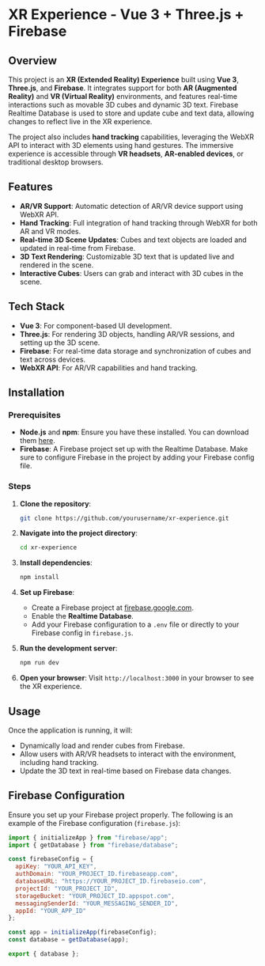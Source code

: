 # XR Experience - Vue 3 + Three.js + Firebase

## Overview

This project is an **XR (Extended Reality) Experience** built using **Vue 3**, **Three.js**, and **Firebase**. It integrates support for both **AR (Augmented Reality)** and **VR (Virtual Reality)** environments, and features real-time interactions such as movable 3D cubes and dynamic 3D text. Firebase Realtime Database is used to store and update cube and text data, allowing changes to reflect live in the XR experience.

The project also includes **hand tracking** capabilities, leveraging the WebXR API to interact with 3D elements using hand gestures. The immersive experience is accessible through **VR headsets**, **AR-enabled devices**, or traditional desktop browsers.

## Features

- **AR/VR Support**: Automatic detection of AR/VR device support using WebXR API.
- **Hand Tracking**: Full integration of hand tracking through WebXR for both AR and VR modes.
- **Real-time 3D Scene Updates**: Cubes and text objects are loaded and updated in real-time from Firebase.
- **3D Text Rendering**: Customizable 3D text that is updated live and rendered in the scene.
- **Interactive Cubes**: Users can grab and interact with 3D cubes in the scene.

## Tech Stack

- **Vue 3**: For component-based UI development.
- **Three.js**: For rendering 3D objects, handling AR/VR sessions, and setting up the 3D scene.
- **Firebase**: For real-time data storage and synchronization of cubes and text across devices.
- **WebXR API**: For AR/VR capabilities and hand tracking.

## Installation

### Prerequisites

- **Node.js** and **npm**: Ensure you have these installed. You can download them [here](https://nodejs.org/).
- **Firebase**: A Firebase project set up with the Realtime Database. Make sure to configure Firebase in the project by adding your Firebase config file.

### Steps

1. **Clone the repository**:
    ```bash
    git clone https://github.com/yourusername/xr-experience.git
    ```
2. **Navigate into the project directory**:
    ```bash
    cd xr-experience
    ```
3. **Install dependencies**:
    ```bash
    npm install
    ```
4. **Set up Firebase**:
   - Create a Firebase project at [firebase.google.com](https://firebase.google.com/).
   - Enable the **Realtime Database**.
   - Add your Firebase configuration to a `.env` file or directly to your Firebase config in `firebase.js`.

5. **Run the development server**:
    ```bash
    npm run dev
    ```

6. **Open your browser**:
   Visit `http://localhost:3000` in your browser to see the XR experience.

## Usage

Once the application is running, it will:

- Dynamically load and render cubes from Firebase.
- Allow users with AR/VR headsets to interact with the environment, including hand tracking.
- Update the 3D text in real-time based on Firebase data changes.

## Firebase Configuration

Ensure you set up your Firebase project properly. The following is an example of the Firebase configuration (`firebase.js`):

```javascript
import { initializeApp } from "firebase/app";
import { getDatabase } from "firebase/database";

const firebaseConfig = {
  apiKey: "YOUR_API_KEY",
  authDomain: "YOUR_PROJECT_ID.firebaseapp.com",
  databaseURL: "https://YOUR_PROJECT_ID.firebaseio.com",
  projectId: "YOUR_PROJECT_ID",
  storageBucket: "YOUR_PROJECT_ID.appspot.com",
  messagingSenderId: "YOUR_MESSAGING_SENDER_ID",
  appId: "YOUR_APP_ID"
};

const app = initializeApp(firebaseConfig);
const database = getDatabase(app);

export { database };

